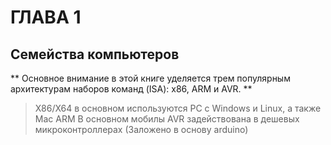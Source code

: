 # ГЛАВА 1

## Семейства компьютеров

** Основное внимание в этой книге уделяется трем популярным архитектурам наборов команд (ISA): x86, ARM и AVR. **

> X86/X64 в основном используются PC с Windows и Linux, а также Mac
> ARM В основном мобилы
> AVR задействована в дешевых микроконтроллерах (Заложено в основу arduino)